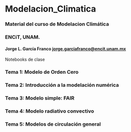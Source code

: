 # Modelacion_Climatica
### Material del curso de Modelacion Climática
### ENCiT, UNAM. 
#### Jorge L. García Franco jorge.garciafranco@encit.unam.mx

Notebooks de clase

### Tema 1: Modelo de Orden Cero
### Tema 2: Introducción a la modelación numérica
### Tema 3: Modelo simple: FAIR
### Tema 4: Modelo radiativo convectivo
### Tema 5: Modelos de circulación general
